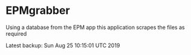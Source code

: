 # EPMgrabber
Using a database from the EPM app this application scrapes the files as required


Latest backup: Sun Aug 25 10:15:01 UTC 2019
